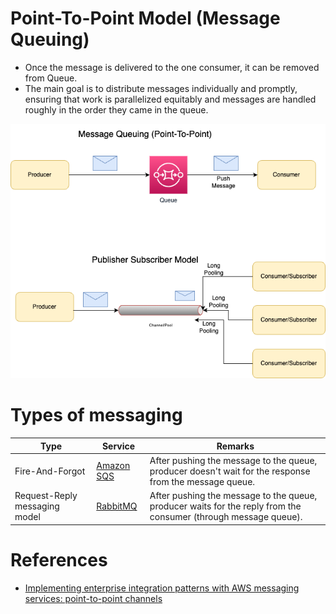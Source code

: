 # Point-To-Point Model (Message Queuing)
- Once the message is delivered to the one consumer, it can be removed from Queue.
- The main goal is to distribute messages individually and promptly, ensuring that work is parallelized equitably and messages are handled roughly in the order they came in the queue.

![](assets/Traditional-Message-Patterns.drawio.png)

# Types of messaging

| Type                          | Service                                                                            | Remarks                                                                                                         |
|-------------------------------|------------------------------------------------------------------------------------|-----------------------------------------------------------------------------------------------------------------|
| Fire-And-Forgot               | [Amazon SQS](../../../2_AWSComponents/5_MessageBrokerServices/AmazonSQS/Readme.md) | After pushing the message to the queue, producer doesn't wait for the response from the message queue.          |
| Request-Reply messaging model | [RabbitMQ](../../4_MessageBrokers/RabbitMQ.md)                                     | After pushing the message to the queue, producer waits for the reply from the consumer (through message queue). |

# References
- [Implementing enterprise integration patterns with AWS messaging services: point-to-point channels](https://aws.amazon.com/blogs/compute/implementing-enterprise-integration-patterns-with-aws-messaging-services-point-to-point-channels/)